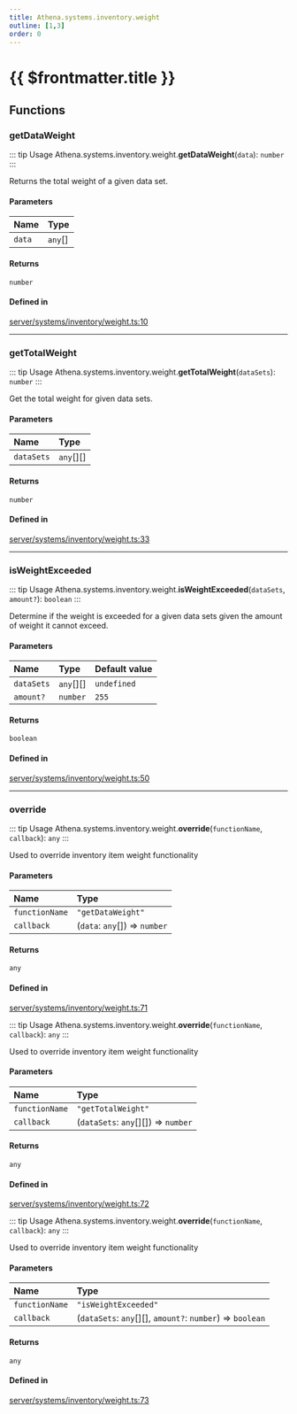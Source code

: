 ```yaml
---
title: Athena.systems.inventory.weight
outline: [1,3]
order: 0
---
```


# {{ $frontmatter.title }}


## Functions

### getDataWeight

::: tip Usage
Athena.systems.inventory.weight.**getDataWeight**(`data`): `number`
:::

Returns the total weight of a given data set.

#### Parameters

| Name | Type |
| :------ | :------ |
| `data` | `any`[] |

#### Returns

`number`

#### Defined in

[server/systems/inventory/weight.ts:10](https://github.com/Stuyk/altv-athena/blob/76e36de/src/core/server/systems/inventory/weight.ts#L10)

___

### getTotalWeight

::: tip Usage
Athena.systems.inventory.weight.**getTotalWeight**(`dataSets`): `number`
:::

Get the total weight for given data sets.

#### Parameters

| Name | Type |
| :------ | :------ |
| `dataSets` | `any`[][] |

#### Returns

`number`

#### Defined in

[server/systems/inventory/weight.ts:33](https://github.com/Stuyk/altv-athena/blob/76e36de/src/core/server/systems/inventory/weight.ts#L33)

___

### isWeightExceeded

::: tip Usage
Athena.systems.inventory.weight.**isWeightExceeded**(`dataSets`, `amount?`): `boolean`
:::

Determine if the weight is exceeded for a given data sets given the amount of weight it cannot exceed.

#### Parameters

| Name | Type | Default value |
| :------ | :------ | :------ |
| `dataSets` | `any`[][] | `undefined` |
| `amount?` | `number` | `255` |

#### Returns

`boolean`

#### Defined in

[server/systems/inventory/weight.ts:50](https://github.com/Stuyk/altv-athena/blob/76e36de/src/core/server/systems/inventory/weight.ts#L50)

___

### override

::: tip Usage
Athena.systems.inventory.weight.**override**(`functionName`, `callback`): `any`
:::

Used to override inventory item weight functionality

#### Parameters

| Name | Type |
| :------ | :------ |
| `functionName` | ``"getDataWeight"`` |
| `callback` | (`data`: `any`[]) => `number` |

#### Returns

`any`

#### Defined in

[server/systems/inventory/weight.ts:71](https://github.com/Stuyk/altv-athena/blob/76e36de/src/core/server/systems/inventory/weight.ts#L71)

::: tip Usage
Athena.systems.inventory.weight.**override**(`functionName`, `callback`): `any`
:::

Used to override inventory item weight functionality

#### Parameters

| Name | Type |
| :------ | :------ |
| `functionName` | ``"getTotalWeight"`` |
| `callback` | (`dataSets`: `any`[][]) => `number` |

#### Returns

`any`

#### Defined in

[server/systems/inventory/weight.ts:72](https://github.com/Stuyk/altv-athena/blob/76e36de/src/core/server/systems/inventory/weight.ts#L72)

::: tip Usage
Athena.systems.inventory.weight.**override**(`functionName`, `callback`): `any`
:::

Used to override inventory item weight functionality

#### Parameters

| Name | Type |
| :------ | :------ |
| `functionName` | ``"isWeightExceeded"`` |
| `callback` | (`dataSets`: `any`[][], `amount?`: `number`) => `boolean` |

#### Returns

`any`

#### Defined in

[server/systems/inventory/weight.ts:73](https://github.com/Stuyk/altv-athena/blob/76e36de/src/core/server/systems/inventory/weight.ts#L73)
